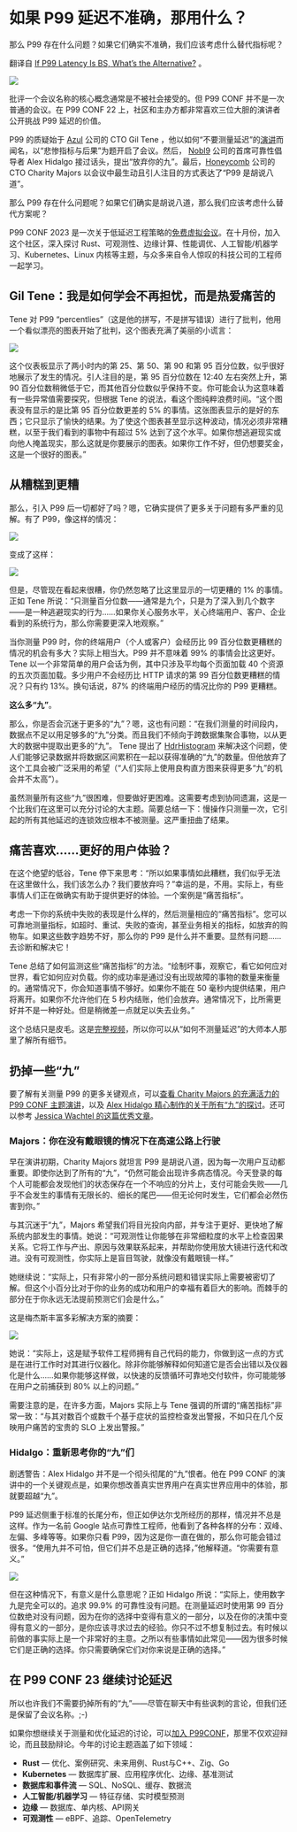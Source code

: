 # 如果 P99 延迟不准确，那用什么？

那么 P99 存在什么问题？如果它们确实不准确，我们应该考虑什么替代指标呢？

翻译自 [If P99 Latency Is BS, What’s the Alternative?](https://thenewstack.io/if-p99-latency-is-bs-whats-the-alternative/) 。

![](https://cdn.thenewstack.io/media/2023/08/86f461ae-data-center--1024x576.jpg)

批评一个会议名称的核心概念通常是不被社会接受的。但 P99 CONF 并不是一次普通的会议。在 P99 CONF 22 上，社区和主办方都非常喜欢三位大胆的演讲者公开挑战 P99 延迟的价值。

P99 的质疑始于 [Azul](https://www.azul.com/) 公司的 CTO  Gil Tene ，他以如何“不要测量延迟”的[演讲](https://www.youtube.com/watch?v=lJ8ydIuPFeU)而闻名，以“悲惨指标与后果”为题开启了会议。然后， [Nobl9](https://www.nobl9.com/) 公司的首席可靠性倡导者 Alex Hidalgo 接过话头，提出“放弃你的九”。最后，[Honeycomb](https://www.honeycomb.io/) 公司的CTO  Charity Majors 以会议中最生动且引人注目的方式表达了“P99 是胡说八道”。

那么 P99 存在什么问题呢？如果它们确实是胡说八道，那么我们应该考虑什么替代方案呢？

P99 CONF 2023 是一次关于低延迟工程策略的[免费虚拟会议](https://www.p99conf.io/)。在十月份，加入这个社区，深入探讨 Rust、可观测性、边缘计算、性能调优、人工智能/机器学习、Kubernetes、Linux 内核等主题，与众多来自令人惊叹的科技公司的工程师一起学习。

## Gil Tene：我是如何学会不再担忧，而是热爱痛苦的

Tene 对 P99 “percentlies”（这是他的拼写，不是拼写错误）进行了批判，他用一个看似漂亮的图表开始了批判，这个图表充满了美丽的小谎言：

![](https://cdn.thenewstack.io/media/2023/08/1326245e-image4.jpg)

这个仪表板显示了两小时内的第 25、第 50、第 90 和第 95 百分位数，似乎很好地展示了发生的情况。引人注目的是，第 95 百分位数在 12:40 左右突然上升，第 90 百分位数稍微低于它，而其他百分位数似乎保持不变。你可能会认为这意味着有一些异常值需要探究，但根据 Tene 的说法，看这个图纯粹浪费时间。“这个图表没有显示的是比第 95 百分位数更差的 5% 的事情。这张图表显示的是好的东西；它只显示了愉快的结果。为了使这个图表甚至显示这种波动，情况必须非常糟糕，以至于我们看到的事物中有超过 5% 达到了这个水平。如果你想逃避现实或向他人掩盖现实，那么这就是你要展示的图表。如果你工作不好，但仍想要奖金，这是一个很好的图表。”

## 从糟糕到更糟

那么，引入 P99 后一切都好了吗？嗯，它确实提供了更多关于问题有多严重的见解。有了 P99，像这样的情况：

![](https://cdn.thenewstack.io/media/2023/08/02cb02c7-image3.jpg)

变成了这样：

![](https://cdn.thenewstack.io/media/2023/08/c773bba9-image2.jpg)

但是，尽管现在看起来很糟，你仍然忽略了比这里显示的一切更糟的 1% 的事情。正如 Tene 所说：“只测量百分位数——通常是九个，只是为了深入到几个数字——是一种逃避现实的行为……如果你关心服务水平，关心终端用户、客户、企业看到的系统行为，那么你需要更深入地观察。”

当你测量 P99 时，你的终端用户（个人或客户）会经历比 99 百分位数更糟糕的情况的机会有多大？实际上相当大。P99 并不意味着 99% 的事情会比这更好。Tene 以一个非常简单的用户会话为例，其中只涉及平均每个页面加载 40 个资源的五次页面加载。多少用户不会经历比 HTTP 请求的第 99 百分位数更糟糕的情况？只有约 13%。换句话说，87% 的终端用户经历的情况比你的 P99 更糟糕。

**这么多“九”**。

那么，你是否会沉迷于更多的“九”？嗯，这也有问题：“在我们测量的时间段内，数据点不足以用足够多的“九”分类。而且我们不倾向于跨数据集聚合事物，以从更大的数据中提取出更多的“九”。 Tene 提出了 [HdrHistogram](http://hdrhistogram.org/) 来解决这个问题，使人们能够记录数据并将数据区间累积在一起以获得准确的“九”的数量。但他放弃了这个工具会被广泛采用的希望（“人们实际上使用良构直方图来获得更多“九”的机会并不太高”）。

虽然测量所有这些“九”很困难，但要做好更困难。这需要考虑到协同遗漏，这是一个比我们在这里可以充分讨论的大主题。简要总结一下：慢操作只测量一次，它引起的所有其他延迟的连锁效应根本不被测量。这严重扭曲了结果。

## 痛苦喜欢……更好的用户体验？

在这个绝望的低谷，Tene 停下来思考：“所以如果事情如此糟糕，我们似乎无法在这里做什么，我们该怎么办？我们要放弃吗？”幸运的是，不用。实际上，有些事情人们正在做确实有助于提供更好的体验。一个案例是“痛苦指标”。

考虑一下你的系统中失败的表现是什么样的，然后测量相应的“痛苦指标”。您可以可靠地测量指标，如超时、重试、失败的查询，甚至业务相关的指标，如放弃的购物车。如果这些数字趋势不好，那么你的 P99 是什么并不重要。显然有问题……去诊断和解决它！

Tene 总结了如何监测这些“痛苦指标”的方法。“绘制坏事，观察它，看它如何应对世界，看它如何应对负载。你的成功率是通过没有出现故障的事物的数量来衡量的。通常情况下，你会知道事情不够好。如果你不能在 50 毫秒内提供结果，用户将离开。如果你不允许他们在 5 秒内结账，他们会放弃。通常情况下，比所需更好并不是一种好处。但是稍微差一点就足以失去业务。”

这个总结只是皮毛。这是[完整视频](https://youtu.be/K1jasTyGLr8)，所以你可以从“如何不测量延迟”的大师本人那里了解所有细节。

## 扔掉一些“九”

要了解有关测量 P99 的更多关键观点，可以[查看 Charity Majors 的充满活力的 P99 CONF 主题演讲](https://www.p99conf.io/session/from-slo-to-goty/)，以及 [Alex Hidalgo 精心制作的关于所有“九”的探讨](https://www.p99conf.io/session/throw-away-your-nines/)。还可以参考 [Jessica Wachtel 的这篇优秀文章](https://thenewstack.io/when-99-service-level-objectives-are-overrated-and-too-expensive/)。

### Majors：你在没有戴眼镜的情况下在高速公路上行驶

早在演讲初期，Charity Majors 就坦言 P99 是胡说八道，因为每一次用户互动都重要。即使你达到了所有的“九”，“仍然可能会出现许多病态情况。今天登录的每个人可能都会发现他们的状态保存在一个不响应的分片上，支付可能会失败——几乎不会发生的事情有无限长的、细长的尾巴——但无论何时发生，它们都会必然伤害到你。”

与其沉迷于“九”，Majors 希望我们将目光投向内部，并专注于更好、更快地了解系统内部发生的事情。她说：“可观测性让你能够在非常细粒度的水平上检查因果关系。它将工作与产出、原因与效果联系起来，并帮助你使用放大镜进行迭代和改进。没有可观测性，你实际上是盲目驾驶，就像没有戴眼镜一样。”

她继续说：“实际上，只有非常小的一部分系统问题和错误实际上需要被密切了解。但这个小百分比对于你的业务的成功和用户的幸福有着巨大的影响。而棘手的部分在于你永远无法提前预测它们会是什么。”

这是梅杰斯丰富多彩解决方案的摘要：

![](https://cdn.thenewstack.io/media/2023/08/ddd52e1f-image1.png)

她说：“实际上，这是赋予软件工程师拥有自己代码的能力，你做到这一点的方式是在进行工作时对其进行仪器化。除非你能够解释如何知道它是否会出错以及仪器化是什么……如果你能够这样做，以快速的反馈循环可靠地交付软件，你可能能够在用户之前捕获到 80% 以上的问题。”

需要注意的是，在许多方面，Majors 实际上与 Tene 强调的所谓的“痛苦指标”非常一致：“与其对数百个或数千个基于症状的监控检查发出警报，不如只在几个反映用户痛苦的宝贵的 SLO 上发出警报。”

### Hidalgo：重新思考你的“九”们

剧透警告：Alex Hidalgo 并不是一个彻头彻尾的“九”恨者。他在 P99 CONF 的演讲中的一个关键观点是，如果你想改善真实世界用户在真实世界应用中的体验，那就要超越“九”。

P99 延迟侧重于标准的长尾分布，但正如伊达尔戈所经历的那样，情况并不总是这样。作为一名前 Google 站点可靠性工程师，他看到了各种各样的分布：双峰、左偏、多峰等等。如果你只看 P99，因为这是你一直在做的，那么你可能会错过很多。“使用九并不可怕，但它们并不总是正确的选择，”他解释道。“你需要有意义。”

![](https://cdn.thenewstack.io/media/2023/08/74a4c373-image5.png)

但在这种情况下，有意义是什么意思呢？正如 Hidalgo 所说：“实际上，使用数字九是完全可以的。追求 99.9% 的可靠性没有问题。在测量延迟时使用第 99 百分位数绝对没有问题，因为在你的选择中变得有意义的一部分，以及在你的决策中变得有意义的一部分，是你应该寻求过去的经验。你只不过不想复制过去。有时候以前做的事实际上是一个非常好的主意。之所以有些事情如此常见——因为很多时候它们是正确的选择。你只需要确保它们对你来说是正确的选择。”

## 在 P99 CONF 23 继续讨论延迟

所以也许我们不需要扔掉所有的“九”——尽管在聊天中有些讽刺的言论，但我们还是保留了会议名称。;-)

如果你想继续关于测量和优化延迟的讨论，可以[加入 P99CONF](https://www.p99conf.io/?latest_sfdc_campaign=7016O000000rial&campaign_status&utm_campaign=mp%20newstack%202023-10-18%20p99%20conf&utm_medium=marketing%20partner&utm_source=marketing%20partner&lead_source_type=the%20new%20stack)，那里不仅欢迎辩论，而且鼓励辩论。今年的讨论主题涵盖了如下领域：

- **Rust** — 优化、案例研究、未来用例、Rust与C++、Zig、Go
- **Kubernetes** — 数据库扩展、应用程序优化、边缘、基准测试
- **数据库和事件流** — SQL、NoSQL、缓存、数据流
- **人工智能/机器学习** — 特征存储、实时模型预测
- **边缘** — 数据库、单内核、API网关
- **可观测性** — eBPF、追踪、OpenTelemetry